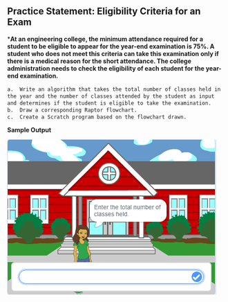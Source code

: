 ## Practice Statement: Eligibility Criteria for an Exam

***At an engineering college, the minimum attendance required for a student to be eligible to appear for the year-end examination is 75%. A student who does not meet this criteria can take this examination only if there is a medical reason for the short attendance. The college administration needs to check the eligibility of each student for the year-end examination.**
 
    a.  Write an algorithm that takes the total number of classes held in the year and the number of classes attended by the student as input and determines if the student is eligible to take the examination. 
    b.  Draw a corresponding Raptor flowchart.
    c.  Create a Scratch program based on the flowchart drawn.


**Sample Output**

![No image](output.png)




